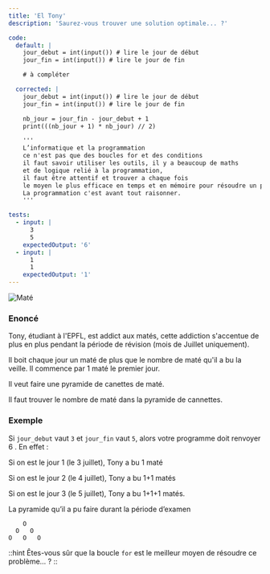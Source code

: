 ```yaml
---
title: 'El Tony'
description: 'Saurez-vous trouver une solution optimale... ?'

code:
  default: |
    jour_debut = int(input()) # lire le jour de début
    jour_fin = int(input()) # lire le jour de fin

    # à compléter

  corrected: |
    jour_debut = int(input()) # lire le jour de début
    jour_fin = int(input()) # lire le jour de fin

    nb_jour = jour_fin - jour_debut + 1
    print(((nb_jour + 1) * nb_jour) // 2)

    '''
    L’informatique et la programmation
    ce n'est pas que des boucles for et des conditions
    il faut savoir utiliser les outils, il y a beaucoup de maths
    et de logique relié à la programmation,
    il faut être attentif et trouver a chaque fois
    le moyen le plus efficace en temps et en mémoire pour résoudre un problème.
    La programmation c'est avant tout raisonner.
    '''

tests:
  - input: |
      3
      5
    expectedOutput: '6'
  - input: |
      1
      1
    expectedOutput: '1'
---
```


![Maté](/banner/tony.png)

### Enoncé

Tony, étudiant à l'EPFL, est addict aux matés, cette addiction s'accentue de plus en plus pendant la période de révision (mois de Juillet uniquement).

Il boit chaque jour un maté de plus que le nombre de maté qu'il a bu la veille. Il commence par 1 maté le premier jour.

Il veut faire une pyramide de canettes de maté.

Il faut trouver le nombre de maté dans la pyramide de cannettes.

### Exemple

Si `jour_debut` vaut `3` et `jour_fin` vaut `5`, alors votre programme doit renvoyer 6 . En effet :

Si on est le jour 1 (le 3 juillet), Tony a bu 1 maté

Si on est le jour 2 (le 4 juillet), Tony a bu 1+1 matés

Si on est le jour 3 (le 5 juillet), Tony a bu 1+1+1 matés.

La pyramide qu’il a pu faire durant la période d’examen

```
    O
  O   O
O   O   O
```

::hint
Êtes-vous sûr que la boucle `for` est le meilleur moyen de résoudre ce problème… ?
::
